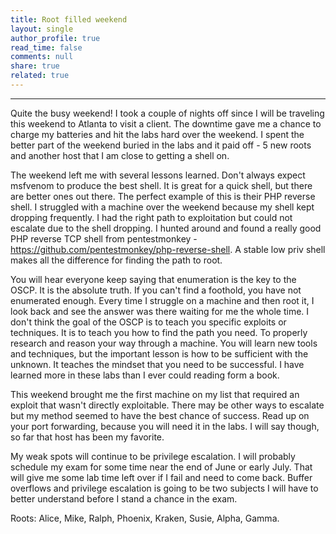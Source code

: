 ```yaml
---
title: Root filled weekend
layout: single
author_profile: true
read_time: false
comments: null
share: true
related: true
---
```

_______________________________________________________________________________________________________________________________________
Quite the busy weekend! I took a couple of nights off since I will be traveling this weekend to Atlanta to visit a client. The downtime gave me a chance to charge my batteries and hit the labs hard over the weekend. I spent the better part of the weekend buried in the labs and it paid off - 5 new roots and another host that I am close to getting a shell on. 

The weekend left me with several lessons learned. Don't always expect msfvenom to produce the best shell. It is great for a quick shell, but there are better ones out there. The perfect example of this is their PHP reverse shell. I struggled with a machine over the weekend because my shell kept dropping frequently. I had the right path to exploitation but could not escalate due to the shell dropping. I hunted around and found a really good PHP reverse TCP shell from pentestmonkey - https://github.com/pentestmonkey/php-reverse-shell. A stable low priv shell makes all the difference for finding the path to root. 

You will hear everyone keep saying that enumeration is the key to the OSCP. It is the absolute truth. If you can't find a foothold, you have not enumerated enough. Every time I struggle on a machine and then root it, I look back and see the answer was there waiting for me the whole time. I don't think the goal of the OSCP is to teach you specific exploits or techniques. It is to teach you how to find the path you need. To properly research and reason your way through a machine. You will learn new tools and techniques, but the important lesson is how to be sufficient with the unknown. It teaches the mindset that you need to be successful. I have learned more in these labs than I ever could reading form a book. 

This weekend brought me the first machine on my list that required an exploit that wasn't directly exploitable. There may be other ways to escalate but my method seemed to have the best chance of success. Read up on your port forwarding, because you will need it in the labs. I will say though, so far that host has been my favorite. 

My weak spots will continue to be privilege escalation. I will probably schedule my exam for some time near the end of June or early July. That will give me some lab time left over if I fail and need to come back. Buffer overflows and privilege escalation is going to be two subjects I will have to better understand before I stand a chance in the exam.

Roots: Alice, Mike, Ralph, Phoenix, Kraken, Susie, Alpha, Gamma.
